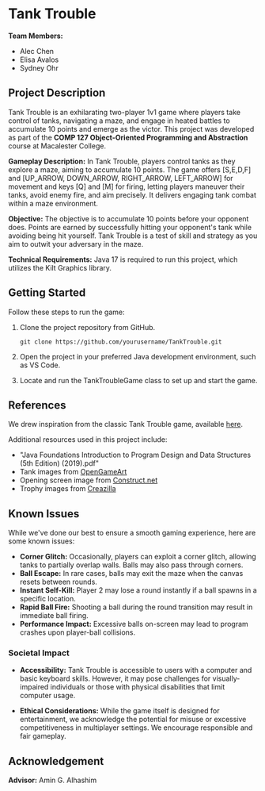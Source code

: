 # Tank Trouble

**Team Members:**
- Alec Chen
- Elisa Avalos
- Sydney Ohr

## Project Description
Tank Trouble is an exhilarating two-player 1v1 game where players take control of tanks, navigating a maze, and engage in heated battles to accumulate 10 points and emerge as the victor. This project was developed as part of the **COMP 127 Object-Oriented Programming and Abstraction** course at Macalester College.

**Gameplay Description:**
In Tank Trouble, players control tanks as they explore a maze, aiming to accumulate 10 points. The game offers [S,E,D,F] and [UP_ARROW, DOWN_ARROW, RIGHT_ARROW, LEFT_ARROW] for movement and keys [Q] and [M] for firing, letting players maneuver their tanks, avoid enemy fire, and aim precisely. It delivers engaging tank combat within a maze environment.

**Objective:**
The objective is to accumulate 10 points before your opponent does. Points are earned by successfully hitting your opponent's tank while avoiding being hit yourself. Tank Trouble is a test of skill and strategy as you aim to outwit your adversary in the maze.

**Technical Requirements:**
Java 17 is required to run this project, which utilizes the Kilt Graphics library.

## Getting Started

Follow these steps to run the game:

1. Clone the project repository from GitHub.

   ```shell
   git clone https://github.com/yourusername/TankTrouble.git
   ```

2. Open the project in your preferred Java development environment, such as VS Code.

3. Locate and run the TankTroubleGame class to set up and start the game.

## References
We drew inspiration from the classic Tank Trouble game, available [here](https://www.construct.net/en/free-online-games/tank-trouble-82/play).

Additional resources used in this project include:

- "Java Foundations Introduction to Program Design and Data Structures (5th Edition) (2019).pdf"
- Tank images from [OpenGameArt](https://lpc.opengameart.org/content/top-down-painted-tanks#comment-form)
- Opening screen image from [Construct.net](https://www.construct.net/en/free-online-games/tank-trouble-82/play)
- Trophy images from [Creazilla](https://creazilla.com/nodes/70434-trophy-clipart)

## Known Issues
While we've done our best to ensure a smooth gaming experience, here are some known issues:

- **Corner Glitch:** Occasionally, players can exploit a corner glitch, allowing tanks to partially overlap walls. Balls may also pass through corners.
- **Ball Escape:** In rare cases, balls may exit the maze when the canvas resets between rounds.
- **Instant Self-Kill:** Player 2 may lose a round instantly if a ball spawns in a specific location.
- **Rapid Ball Fire:** Shooting a ball during the round transition may result in immediate ball firing.
- **Performance Impact:** Excessive balls on-screen may lead to program crashes upon player-ball collisions.

### Societal Impact

- **Accessibility:** Tank Trouble is accessible to users with a computer and basic keyboard skills. However, it may pose challenges for visually-impaired individuals or those with physical disabilities that limit computer usage.

- **Ethical Considerations:** While the game itself is designed for entertainment, we acknowledge the potential for misuse or excessive competitiveness in multiplayer settings. We encourage responsible and fair gameplay.

## Acknowledgement
**Advisor:** Amin G. Alhashim
